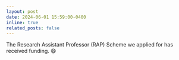 ```yaml
---
layout: post
date: 2024-06-01 15:59:00-0400
inline: true
related_posts: false
---
```


The Research Assistant Professor (RAP) Scheme we applied for has received funding. :smile:
